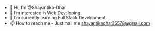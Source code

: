 - 👋 Hi, I’m @Shayantika-Dhar
- 👀 I’m interested in Web Developing.
- 🌱 I’m currently learning Full Stack Development.
- 📫 How to reach me - Just mail me shayantikadhar35578@gmail.com


